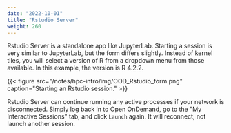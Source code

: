 ```yaml
---
date: "2022-10-01"
title: "Rstudio Server"
weight: 260
---
```


Rstudio Server is a standalone app like JupyterLab. Starting a session is very similar to JupyterLab, but the form differs slightly.  Instead of kernel tiles, you will select a version of R from a dropdown menu from those available.  In this example, the version is R 4.2.2.

{{< figure src="/notes/hpc-intro/img/OOD_Rstudio_form.png" caption="Starting an Rstudio session." >}}

Rstudio Server can continue running any active processes if your network is disconnected.  Simply log back in to Open OnDemand, go to the "My Interactive Sessions" tab, and click `Launch` again.  It will reconnect, not launch another session.  
